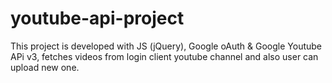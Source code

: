 # youtube-api-project
This project is developed with JS (jQuery), Google oAuth &amp; Google Youtube APi v3, fetches videos from login client youtube channel and also user can upload new one.
